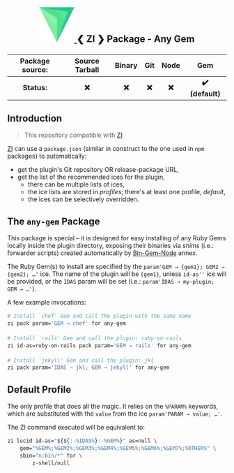 <h2 align="center">
  <a href="https://github.com/z-shell/zi">
    <img src="https://github.com/z-shell/zi/raw/main/docs/images/logo.svg" alt="Logo" width="80" height="80">
  </a>
❮ ZI ❯ Package - Any Gem
</h2>

<h3 align="center">

| **Package source:** | Source Tarball | Binary | Git | Node |             Gem              |
| :-----------------: | :------------: | :----: | :-: | :--: | :--------------------------: |
|     **Status:**     |      :x:       |  :x:   | :x: | :x:  | :heavy_check_mark: (default) |

</h3>

## Introduction

> This repository compatible with [ZI](https://github.com/z-shell-zi)

[ZI](https://github.com/z-shell/zi) can use a `package.json`
(similar in construct to the one used in `npm` packages) to automatically:

- get the plugin's Git repository OR release-package URL,
- get the list of the recommended ices for the plugin,
  - there can be multiple lists of ices,
  - the ice lists are stored in _profiles_; there's at least one profile, _default_,
  - the ices can be selectively overridden.

## The `any-gem` Package

This package is special – it is designed for easy installing of any Ruby Gems locally inside the plugin directory,
exposing their binaries via _shims_ (i.e.: forwarder scripts) created automatically by [Bin-Gem-Node](https://github.com/z-shell/z-a-bin-gem-node) annex.

The Ruby Gem(s) to install are specified by the `param'GEM → {gem1}; GEM2 → {gem2}; …'` ice. The name of the plugin will be `{gem1}`, unless `id-as''` ice
will be provided, or the `IDAS` param will be set (i.e.: `param'IDAS → my-plugin; GEM → …'`).

A few example invocations:

```zsh
# Install `chef' Gem and call the plugin with the same name
zi pack param='GEM → chef' for any-gem

# Install `rails' Gem and call the plugin: ruby-on-rails
zi id-as=ruby-on-rails pack param='GEM → rails' for any-gem

# Install `jekyll' Gem and call the plugin: jkl
zi pack param='IDAS → jkl; GEM → jekyll' for any-gem
```

## Default Profile

The only profile that does all the magic. It relies on the `%PARAM%` keywords,
which are substituted with the `value` from the ice `param'PARAM → value; …'`.

The ZI command executed will be equivalent to:

```zsh
zi lucid id-as="${${:-%IDAS%}:-%GEM%}" as=null \
    gem="%GEM%;%GEM2%;%GEM3%;%GEM4%;%GEM5%;%GEM6%;%GEM7%;%OTHER%" \
    sbin="n:bin/*" for \
        z-shell/null
```
